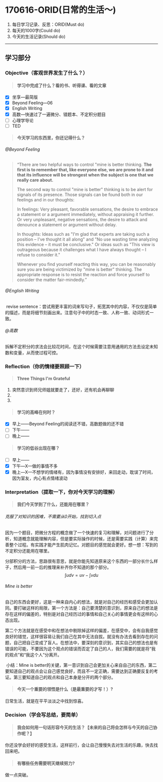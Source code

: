 # 170616-ORID(日常的生活～)

1. 每日学习记录、反思：ORID(Must do)
2. 每天的1000字(Could do)
3. 今天的生活记录(Should do)

------

## 学习部分

### Objective（客观世界发生了什么？）

> #### 学习中完成了什么？看的书、听得课、看的文章

- [x] 坐享—最简版
- [x] Beyond Feeling—06
- [x] English Writing
- [x] 高数—快速过了一遍微分、错题本、不定积分题目
- [ ] 心理学导论
- [ ] TED

> #### 今天学习的东西里，你还记得什么？

###### @Beyond Feeling

> “There are two helpful ways to control "mine is better thinking. **The first is to remember that, like everyone else, we are prone to it and that its influence will be strongest when the subject is one that we really care about.** 
>
> The second way to control "mine is better" thinking is to be alert for signals of its presence. Those signals can be found both in our feelings and in our thoughts:
>
> In feelings: Very pleasant, favorable sensations, the desire to embrace a statement or a argument immediately, without appraising it further. Or very unpleasant, negative sensations, the desire to attack and denounce a statement or argument without delay.
>
> In thoughts: Ideas such as "I'm glad that experts are taking such a position – I've thought it all along" and "No use wasting time analyzing this evidence – it must be conclusive." Or ideas such as "This view is outrageous because it challenges what I have always thought – I refuse to consider it."
>
> Whenever you find yourself reacting this way, you can be reasonably sure you are being victimized by "mine is better" thinking. The appropriate response is to resist the reaction and force yourself to consider the matter fair-mindedly.”
>

###### @English Writing

​	revise sentence：尝试用更丰富的词来写句子，拓宽其中的内容，不仅仅是简单的描述，而是将细节刻画出来。注意句子中的时态一致、人称一致、动词形式一致。

###### @高数

​	拆解不定积分的求法会比较花时间，在这个时候需要注意用通用的方法去设定未知数和变量，从而使过程可控。

### Reflection（你的情绪要照顾一下）

> #### Three Things I'm Grateful

1. 突然意识到师兄师姐就要走了，还好，还有机会再聊聊
2. ​
3. ​

> #### 学习的高峰在何时？

- [x] 早上——Beyond Feeling的阅读还不错，高数题做的还不错
- [ ] 下午——
- [ ] 晚上——

> #### 学习的低谷出现在哪？

- [ ] 早上——
- [x] 下午—X—做的事情不多
- [x] 晚上—X—不想学的情绪有，因为事情没有安排好，来回走动，耽误了时间，因为室友，内心有点情绪波动

### Interpretation（提取一下，你对今天学习的理解）

> #### 我们今天学到了什么，还能用在哪里？

###### 克服了对知识的困难，不需要从0开始，找到切入点

​	因为一个题目，把微分方程的概念做了一个快速的复习和理解，对问题进行了分析，知道概念就能理解内容，但是要实际操作的时候，还是需要实践（计算）来完善整个过程。有实践才能产生肌肉记忆。对题目的感觉就会更好。想一想：写到的不定积分还能用在哪里。

​	分部积分的方法，思路很有意思，就是你能先知道原来这个东西的一部分长什么样子，然后用一前一后的推理来补齐你不知道的那个部分。
$$
\int u dv = uv - \int v du
$$

###### Mine is better

​	自己的东西会更好，这是一种来自内心的想法，就是对自己的经历和感受会更加认同。要打破这样的局限，第一个方法是：自己要清楚的意识到，原来自己的想法是存在这样的偏差的，特别是对自己经历过的事情和自己关心的事情更会有这样的心态出现。

​	第二个方法就是在感受中和在想法中剔除掉这样的偏差，在感受中，会有自我感觉良好的错觉，这样很容易让我们自己在其中无法自拔。就没有办法去看到存在的问题，自己把自己变成了盲人。在想法中，要深刻的意识到，其实自己的想法也是有错误的可能，不要因为这个观点的错误而否定了自己的人，我们需要的就是将“我的观点”和“我这个人”分离开。

​	小结：Mine is better的关键，第一意识到自己会更加关心来自自己的东西，第二要知道自己的观点会让自己感觉良好，而且不一定正确，需要达到正确要反复的考证。第三要知道自己的观点和自己本身是分开的两个部分。

> #### 今天一个重要的领悟是什么（是最重要的才写！）?

日常生活，就是在平平淡淡之中找到惊喜。

### Decision（学会写总结，要简单）

> #### 我会如何用一句话形容今天的生活？【未来的自己将会怎样与今天的自己协作呢？】

你还没学会好好的感受生活，这样前行，会让自己慢慢失去对生活的乐趣，快去找回来吧。

> #### 有哪些任务需要明天继续努力?

做一点突破。